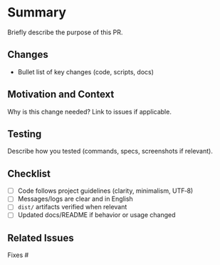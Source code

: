 # Summary

Briefly describe the purpose of this PR.

## Changes

- Bullet list of key changes (code, scripts, docs)

## Motivation and Context

Why is this change needed? Link to issues if applicable.

## Testing

Describe how you tested (commands, specs, screenshots if relevant).

## Checklist

- [ ] Code follows project guidelines (clarity, minimalism, UTF‑8)
- [ ] Messages/logs are clear and in English
- [ ] `dist/` artifacts verified when relevant
- [ ] Updated docs/README if behavior or usage changed

## Related Issues

Fixes #
